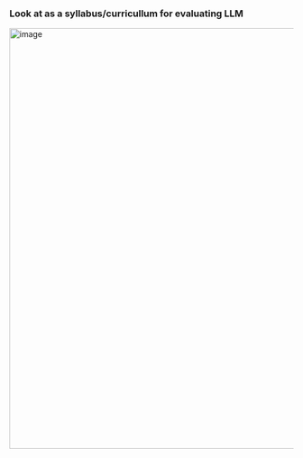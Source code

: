 ### Look at as a syllabus/curricullum for evaluating LLM
<img width="1744" height="745" alt="image" src="https://github.com/user-attachments/assets/fb7a75ef-ef43-4979-a708-977205db65e5" />
